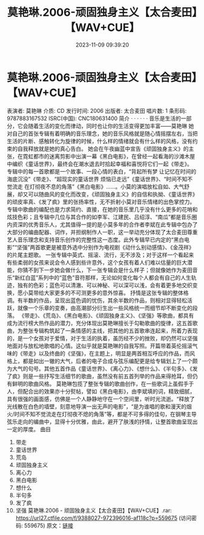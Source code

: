 ﻿---
title: 莫艳琳.2006-顽固独身主义【太合麦田】【WAV+CUE】
date: 2023-11-09 09:39:20
categories: WAV车载音乐、镜像
tags: 华语中文
---
# 莫艳琳.2006-顽固独身主义【太合麦田】【WAV+CUE】

表演者: 莫艳琳
介质: CD
发行时间: 2006
出版者: 太合麦田
唱片数: 1
条形码: 9787883167532
ISRC(中国): CNC180631400
简介 · · · · · ·
音乐是生活的一部分，它会随着生活的变化而律动，同时也让你的生活变得更加丰富——莫艳琳
她对自己的首张专辑有着明确的音乐理念，她的音乐风格就是随心情摇摆左右，当把生活的片断、感触转化为旋律的时候，什么样的情绪就会有什么样的风格，没有约束的自我释放就是她的真心告白。
她会在午夜幽蓝中宣告《顽固独身主义》的主张，在霓虹都市的迷离剪影中出演一幕《黑白电影》，在曾经一起看海的沙滩木屋中编织《童话世界》，最终会在潮水退去时拾起幸福和喜悦将它们一起《带走》。
专辑中的每一首歌都是一个故事、一段心情的表白，“背起所有梦 让记忆在时间的海底沉没”《带走》、“超现实的童话世界
烦恼已走远”《童话世界》、“时间不知不觉流走
在灯彻夜不息的角落”《黑白电影》……。小莫的演唱放松自如、大气舒展，却又可以随曲风的变化而改变，《顽固独身主义》的自信和执拗、《童话世界》的顽皮率真、《发了疯》里的张扬率性，无不折射小莫对音乐情绪的出色掌控力。专辑中歌曲的编配也是力求简约、直接，在她的音乐里几乎没有什么更多的花哨和炫技色彩；且专辑中几位与其合作的如李军、江建民、吕绍淳、“南瓜”都是音乐圈内资深的优秀音乐人，尤其值得一提的是小莫多年的合作者李斌在此专辑中包办了大部分的编曲配器、词作，并担纲制作人一职，这一举动充分体现了太合麦田尊重艺人音乐理念和支持音乐创作的完整性这一态度。此外专辑早已内定的“黑白电影”“坚强”两首歌更是被意外选中分别作为电视剧《动什么别动感情》、《金茂祥》的片尾主题歌。
一张专辑中英式、摇滚、流行，无不涉及；对于这样一个看起来有些柔弱的女孩来说会令人感到些许意外，这个女孩有着人们难以估量的巨大潜能，你猜不到下一步她会做什么，下一张专辑会是什么样子；但就像她作为麦田音乐“新红白蓝”系列中的“蓝色”音符那样，无论如何变化每个人都会有自己的人生轨迹，独有的色彩；蓝色可以清澈、可以神秘、可以深可以浅，会有着更多地交织变换，愿小莫带给大家更多的不可测更多的意外惊喜。
抒情是这张专辑的整体格调。有半数的作品，呈现出蓝色调的忧伤，其余半数的作品，则相对显得轻松活跃，就像一个乐章的变奏，由高潮部分衍生出一些风格统一而细节却不断变化的段落。
《带走》、《荒岛》、《黑白电影》、《顽固独身主义》、《坚强》等歌曲，都具有成为流行榜大热作品的潜力，充分体现出莫艳琳擅长于勾勒歌曲的旋律，这五首歌曲，为整张专辑构筑起了一条情感的主线，把其他的五首歌串连起来，所着力表现的，是一个女孩对于爱情，对于生活的执着，虽历经不少的挫败，却仍然可以坚强地面对与放松地歌唱的心情。这似乎就是莫艳琳的自我写照。开篇带着英伦摇滚气味的《带走》以及终曲的《坚强》，在主题上，明显是两首相互呼应的作品，而风格上，都是如出一辙的大气，后者的电子合成与弦乐编配更是给专辑划上了一个颇为大气的句号。其他五首作品《童话世界》、《离心力》、《想什么》、《半句多》、《发了疯》则是一些抒写生活细节的歌曲，虽然没有前五首列举的作品来得抢耳，但仍有鲜明的歌曲风格。
莫艳琳包揽了整张专辑的歌曲创作，在一些歌词上虽假手于人，但配合出的效果亦十分熨帖，譬如《黑白电影》，由李斌填的词，精致细腻，具有很强的画面感，仿佛是一个人静静地守在一个空间里，听时光流逝。“释放了光线散在白色的墙壁，刻意地导演一出无声的电影”，“是为谁唱的歌和漫天的烟火/时间不知不觉流走在灯彻夜不熄的角落”等，都是不可多得的佳句，在钢琴主导弦乐走向的编曲中，显得十分优雅，由此，避开了肤浅的抒情，让整首歌曲呈现出一定的厚度。
曲目
1. 带走
2. 童话世界
3. 荒岛
4. 顽固独身主义
5. 离心力
6. 黑白电影
7. 想什么
8. 半句多
9. 发了疯
10. 坚强
莫艳琳.2006 - 顽固独身主义【太合麦田】【WAV+CUE】.rar: https://url27.ctfile.com/f/9388027-972396016-af118c?p=559675
(访问密码: 559675)
原文：[链接](https://blog.sina.com.cn/s/blog_1647c7e76010313qq.html)
